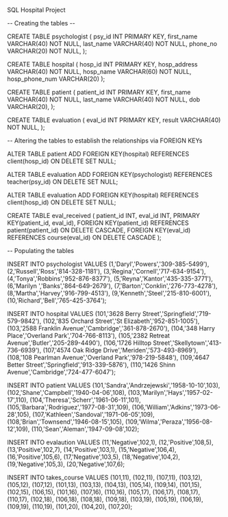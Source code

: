 SQL Hospital Project

-- Creating the tables --

CREATE TABLE psychologist (
  psy_id INT PRIMARY KEY,
  first_name VARCHAR(40) NOT NULL,
  last_name VARCHAR(40) NOT NULL,
  phone_no VARCHAR(20) NOT NULL,
  );

CREATE TABLE hospital (
  hosp_id INT PRIMARY KEY,
  hosp_address VARCHAR(40) NOT NULL,
  hosp_name VARCHAR(60) NOT NULL,
  hosp_phone_num VARCHAR(20)
);

CREATE TABLE patient (
  patient_id INT PRIMARY KEY,
  first_name VARCHAR(40) NOT NULL,
  last_name VARCHAR(40) NOT NULL,
  dob VARCHAR(20),
);

CREATE TABLE evaluation (
  eval_id INT PRIMARY KEY,
  result VARCHAR(40) NOT NULL,
);

-- Altering the tables to establish the relationships via FOREIGN KEYs

ALTER TABLE patient
ADD FOREIGN KEY(hospital)
REFERENCES client(hosp_id)
ON DELETE SET NULL;

ALTER TABLE evaluation
ADD FOREIGN KEY(psychologist)
REFERENCES teacher(psy_id)
ON DELETE SET NULL;

ALTER TABLE evaluation
ADD FOREIGN KEY(hospital)
REFERENCES client(hosp_id)
ON DELETE SET NULL;



CREATE TABLE eval_received (
  patient_id INT,
  eval_id INT,
  PRIMARY KEY(patient_id, eval_id),
  FOREIGN KEY(patient_id) REFERENCES patient(patient_id) ON DELETE CASCADE,
  FOREIGN KEY(eval_id) REFERENCES course(eval_id) ON DELETE CASCADE
);


-- Populating the tables

INSERT INTO psychologist VALUES
(1,'Daryl','Powers','309-385-5499'),
(2,'Russell','Ross','814-328-1181'),
(3,'Regina','Cornell','717-634-9154'),
(4,'Tonya','Robbins','952-876-8377'),
(5,'Reyna','Kantor','435-335-3771'),
(6,'Marilyn ','Banks','864-649-2679'),
(7,'Barton','Conklin','276-773-4278'),
(8,'Martha','Harvey','916-799-4513'),
(9,'Kenneth','Steel','215-810-6001'),
(10,'Richard','Bell','765-425-3764');


INSERT INTO hospital VALUES
(101,'3628 Berry Street','Springfield','719-579-9842'),
(102,'835 Orchard Street','St Elizabeth','952-851-1005'),
(103,'2588 Franklin Avenue','Cambridge','361-878-2670'),
(104,'348 Harry Place','Overland Park','704-766-8113'),
(105,'2382 Retreat Avenue','Butler','205-289-4490'),
(106,'1726 Hilltop Street','Skellytown','413-736-6939'),
(107,'4574 Oak Ridge Drive','Meriden','573-493-8969'),
(108,'108 Pearlman Avenue','Overland Park','978-219-5848'),
(109,'4647 Better Street','Springfield','913-339-5876'),
(110,'1426 Shinn Avenue','Cambridge','724-477-6047');


INSERT INTO patient VALUES
(101,'Sandra','Andrzejewski','1958-10-10',103),
(102,'Shane','Campbell','1940-04-06',108),
(103,'Marilyn','Hays','1957-02-17',110),
(104,'Theresa','Scherr','1961-06-11',101),
(105,'Barbara','Rodriguez','1977-08-31',109),
(106,'William','Adkins','1973-06-28',105),
(107,'Kathleen','Sandoval','1971-06-05',109),
(108,'Brian','Townsend','1946-08-15',105),
(109,'Wilma','Peraza','1956-08-12',109),
(110,'Sean','Aleman','1947-09-08',102);


INSERT INTO evalaution VALUES
(11,'Negative',102,1),
(12,'Positive',108,5),
(13,'Positive',102,7),
(14,'Positive',103,1),
(15,'Negative',106,4),
(16,'Positive',105,6),
(17,'Negative',103,5),
(18,'Negative',104,2),
(19,'Negative',105,3),
(20,'Negative',107,6);

INSERT INTO takes_course VALUES
(101,11),
(102,11),
(107,11),
(103,12),
(105,12),
(107,12),
(101,13),
(103,13),
(104,13),
(105,14),
(109,14),
(101,15),
(102,15),
(106,15),
(101,16),
(107,16),
(110,16),
(105,17),
(106,17),
(108,17),
(110,17),
(102,18),
(106,18),
(108,18),
(109,18),
(103,19),
(105,19),
(106,19),
(109,19),
(110,19),
(101,20),
(104,20),
(107,20);
